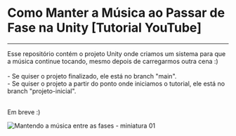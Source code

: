 <h1>Como Manter a Música ao Passar de Fase na Unity [Tutorial YouTube]</h1>
<hr>
Esse repositório contém o projeto Unity onde criamos um sistema para que a música continue tocando, mesmo depois de carregarmos outra cena :)
<br>
<br>
  - Se quiser o projeto finalizado, ele está no branch "main".
<br>
  - Se quiser o projeto a partir do ponto onde iniciamos o tutorial, ele está no branch "projeto-inicial".
<br>
<br>

Em breve :)
<!-- Assista ao tutorial <a href="">clicando aqui</a>. -->

![Mantendo a música entre as fases - miniatura 01](https://github.com/GabrielChiarelli/tutorial-mantendo-a-musica-entre-as-fases-projeto-unity/assets/102618272/a9462db9-a98d-4d38-a8db-458c613c3b3e)
